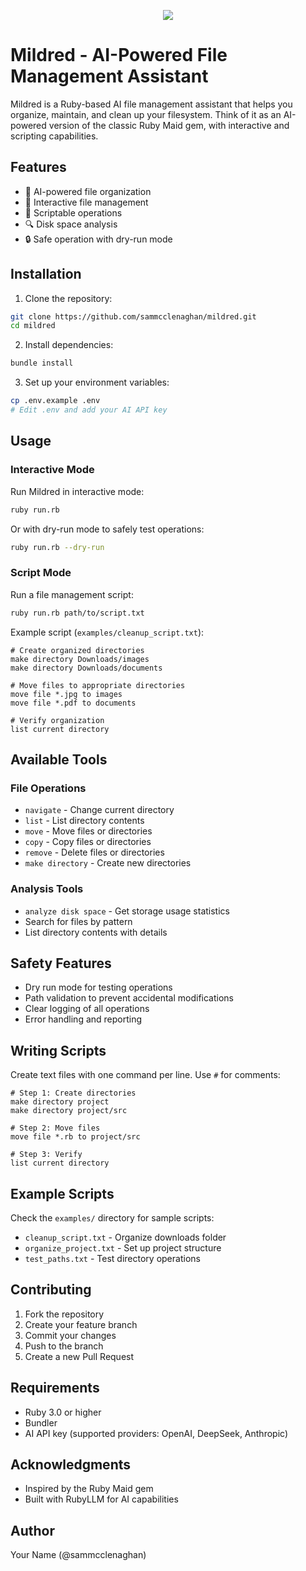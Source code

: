 
<p align="center">
  <img src="https://github.com/user-attachments/assets/c0196b3a-3091-4c7c-85bd-548f28d24ecb" />
</p>

# Mildred - AI-Powered File Management Assistant

Mildred is a Ruby-based AI file management assistant that helps you organize, maintain, and clean up your filesystem. Think of it as an AI-powered version of the classic Ruby Maid gem, with interactive and scripting capabilities.

## Features


- 🤖 AI-powered file organization
- 📂 Interactive file management
- 📜 Scriptable operations
- 🔍 Disk space analysis
- 🔒 Safe operation with dry-run mode

## Installation

1. Clone the repository:
```bash
git clone https://github.com/sammcclenaghan/mildred.git
cd mildred
```

2. Install dependencies:
```bash
bundle install
```

3. Set up your environment variables:
```bash
cp .env.example .env
# Edit .env and add your AI API key
```

## Usage

### Interactive Mode

Run Mildred in interactive mode:

```bash
ruby run.rb
```

Or with dry-run mode to safely test operations:

```bash
ruby run.rb --dry-run
```

### Script Mode

Run a file management script:

```bash
ruby run.rb path/to/script.txt
```

Example script (`examples/cleanup_script.txt`):
```
# Create organized directories
make directory Downloads/images
make directory Downloads/documents

# Move files to appropriate directories
move file *.jpg to images
move file *.pdf to documents

# Verify organization
list current directory
```

## Available Tools

### File Operations
- `navigate` - Change current directory
- `list` - List directory contents
- `move` - Move files or directories
- `copy` - Copy files or directories
- `remove` - Delete files or directories
- `make directory` - Create new directories

### Analysis Tools
- `analyze disk space` - Get storage usage statistics
- Search for files by pattern
- List directory contents with details

## Safety Features

- Dry run mode for testing operations
- Path validation to prevent accidental modifications
- Clear logging of all operations
- Error handling and reporting

## Writing Scripts

Create text files with one command per line. Use `#` for comments:

```
# Step 1: Create directories
make directory project
make directory project/src

# Step 2: Move files
move file *.rb to project/src

# Step 3: Verify
list current directory
```

## Example Scripts

Check the `examples/` directory for sample scripts:
- `cleanup_script.txt` - Organize downloads folder
- `organize_project.txt` - Set up project structure
- `test_paths.txt` - Test directory operations

## Contributing

1. Fork the repository
2. Create your feature branch
3. Commit your changes
4. Push to the branch
5. Create a new Pull Request

## Requirements

- Ruby 3.0 or higher
- Bundler
- AI API key (supported providers: OpenAI, DeepSeek, Anthropic)

## Acknowledgments

- Inspired by the Ruby Maid gem
- Built with RubyLLM for AI capabilities

## Author

Your Name (@sammcclenaghan)
